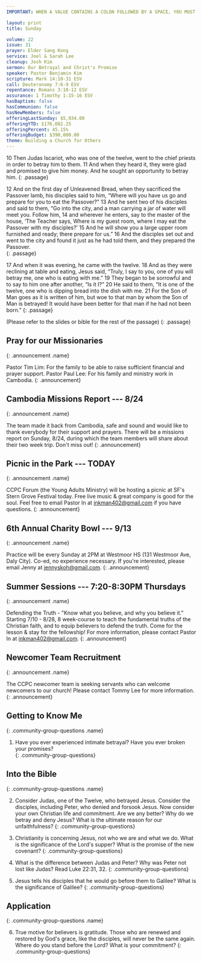 ```yaml
---
IMPORTANT: WHEN A VALUE CONTAINS A COLON FOLLOWED BY A SPACE, YOU MUST USE &#58;

layout: print
title: Sunday

volume: 22
issue: 31
prayer: Elder Sang Kong
service: Joel & Sarah Lee
cleanup: Josh Kim
sermon: Our Betrayal and Christ's Promise
speaker: Pastor Benjamin Kim
scripture: Mark 14:10-31 ESV
call: Deuteronomy 7:6-9 ESV
repentance: Romans 3:10-12 ESV
assurance: 1 Timothy 1:15-16 ESV
hasBaptism: false
hasCommunion: false
hasNewMembers: false
offeringLastSunday: $5,934.00
offeringYTD: $176,082.25
offeringPercent: 45.15%
offeringBudget: $390,000.00
theme: Building a Church for Others
---
```


10 Then Judas Iscariot, who was one of the twelve, went to the chief priests in order to betray him to them. 11 And when they heard it, they were glad and promised to give him money. And he sought an opportunity to betray him.
{: .passage}

12 And on the first day of Unleavened Bread, when they sacrificed the Passover lamb, his disciples said to him, “Where will you have us go and prepare for you to eat the Passover?” 13 And he sent two of his disciples and said to them, “Go into the city, and a man carrying a jar of water will meet you. Follow him, 14 and wherever he enters, say to the master of the house, ‘The Teacher says, Where is my guest room, where I may eat the Passover with my disciples?’ 15 And he will show you a large upper room furnished and ready; there prepare for us.” 16 And the disciples set out and went to the city and found it just as he had told them, and they prepared the Passover.  
{: .passage}

17 And when it was evening, he came with the twelve. 18 And as they were reclining at table and eating, Jesus said, “Truly, I say to you, one of you will betray me, one who is eating with me.” 19 They began to be sorrowful and to say to him one after another, “Is it I?” 20 He said to them, “It is one of the twelve, one who is dipping bread into the dish with me. 21 For the Son of Man goes as it is written of him, but woe to that man by whom the Son of Man is betrayed! It would have been better for that man if he had not been born.”
{: .passage}

(Please refer to the slides or bible for the rest of the passage)
{: .passage}


## Pray for our Missionaries
{: .announcement .name}

Pastor Tim Lim: For the family to be able to raise sufficient financial and prayer support. 
Pastor Paul Lee: For his family and ministry work in Cambodia.
{: .announcement}

## Cambodia Missions Report --- 8/24
{: .announcement .name}

The team made it back from Cambodia, safe and sound and would like to thank everybody for their support and prayers. There will be a missions report on Sunday, 8/24, during which the team members will share about their two week trip. Don't miss out!
{: .announcement}

## Picnic in the Park --- TODAY
{: .announcement .name}

CCPC Forum (the Young Adults Ministry) will be hosting a picnic at SF's Stern Grove Festival today. Free live music & great company is good for the soul. Feel free to email Pastor In at inkman402@gmail.com if you have questions.
{: .announcement}

## 6th Annual Charity Bowl --- 9/13
{: .announcement .name}

Practice will be every Sunday at 2PM at Westmoor HS (131 Westmoor Ave, Daly City). Co-ed, no experience necessary. If you're interested, please email Jenny at jennyskoh@gmail.com.
{: .announcement}

## Summer Sessions --- 7:20-8:30PM Thursdays
{: .announcement .name}

Defending the Truth - "Know what you believe, and why you believe it." Starting 7/10 - 8/28, 8 week-course to teach the fundamental truths of the Christian faith, and to equip believers to defend the truth. Come for the lesson & stay for the fellowship! For more information, please contact Pastor In at inkman402@gmail.com.
{: .announcement}

## Newcomer Team Recruitment
{: .announcement .name}

The CCPC newcomer team is seeking servants who can welcome newcomers to our church! Please contact Tommy Lee for more information.
{: .announcement}

## Getting to Know Me
{: .community-group-questions .name}

1) Have you ever experienced intimate betrayal? Have you ever broken your promises?  
{: .community-group-questions}

## Into the Bible
{: .community-group-questions .name}

2) Consider Judas, one of the Twelve, who betrayed Jesus. Consider the disciples, including Peter, who denied and forsook Jesus. Now consider your own Christian life and commitment. Are we any better? Why do we betray and deny Jesus? What is the ultimate reason for our unfaithfulness? 
{: .community-group-questions}

3) Christianity is concerning Jesus, not who we are and what we do. What is the significance of the Lord's supper? What is the promise of the new covenant?
{: .community-group-questions}

4) What is the difference between Judas and Peter? Why was Peter not lost like Judas? Read Luke 22:31, 32.
{: .community-group-questions}

5) Jesus tells his disciples that he would go before them to Galilee? What is the significance of Galilee?
{: .community-group-questions}

## Application
{: .community-group-questions .name}

6) True motive for believers is gratitude. Those who are renewed and restored by God's grace, like the disciples, will never be the same again. Where do you stand before the Lord? What is your commitment?
{: .community-group-questions}



